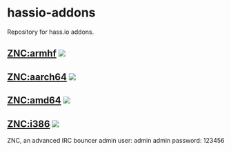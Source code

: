 # hassio-addons

Repository for hass.io addons.

## [ZNC:armhf](https://github.com/torvitas/hassio-addons-znc/tree/master/znc) [![](https://images.microbadger.com/badges/version/torvitas/armhf-hassio-znc.svg)](https://microbadger.com/images/torvitas/armhf-hassio-znc "ZNC")
## [ZNC:aarch64](https://github.com/torvitas/hassio-addons-znc/tree/master/znc) [![](https://images.microbadger.com/badges/version/torvitas/aarch64-hassio-znc.svg)](https://microbadger.com/images/torvitas/aarch64-hassio-znc "ZNC")
## [ZNC:amd64](https://github.com/torvitas/hassio-addons-znc/tree/master/znc) [![](https://images.microbadger.com/badges/version/torvitas/amd64-hassio-znc.svg)](https://microbadger.com/images/torvitas/amd64-hassio-znc "ZNC")
## [ZNC:i386](https://github.com/torvitas/hassio-addons-znc/tree/master/znc) [![](https://images.microbadger.com/badges/version/torvitas/i386-hassio-znc.svg)](https://microbadger.com/images/torvitas/i386-hassio-znc "ZNC")

ZNC, an advanced IRC bouncer
admin user: admin
admin password: 123456
